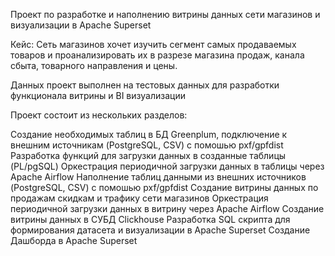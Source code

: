Проект по разработке и наполнению витрины данных сети магазинов и визуализации в Apache Superset

Кейс: Сеть магазинов хочет изучить сегмент самых продаваемых товаров и проанализировать их в разрезе магазина продаж, канала сбыта, товарного направления и цены.

Данных проект выполнен на тестовых данных для разработки функционала витрины и BI визуализации 

Проект состоит из нескольких разделов:

Создание необходимых таблиц в БД Greenplum, подключение к внешним источникам (PostgreSQL, CSV) c помошью pxf/gpfdist
Разработка функций для загрузки данных в созданные таблицы (PL/pgSQL)
Оркестрация периодичной загрузки данных в таблицы через Apache Airflow
Наполнение таблиц данными из внешних источников (PostgreSQL, CSV) c помошью pxf/gpfdist
Создание витрины данных по продажам скидкам и трафику сети магазинов
Оркестрация периодичной загрузки данных в витрину через Apache Airflow
Создание витрины данных в СУБД Clickhouse
Разработка SQL скрипта для формирования датасета и визуализации в Apache Superset
Создание Дашборда в Apache Superset
